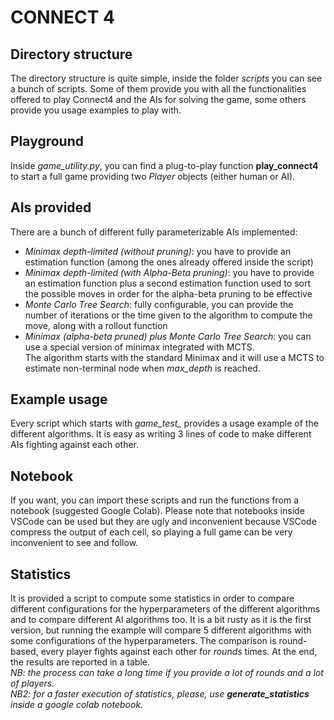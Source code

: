 # CONNECT 4

## Directory structure
The directory structure is quite simple, inside the folder *scripts* you can see a bunch of scripts.
Some of them provide you with all the functionalities offered to play Connect4 and the AIs for solving the game, some others provide you usage examples to play with.

## Playground
Inside *game_utility.py*, you can find a plug-to-play function **play_connect4** to start a full game providing two *Player* objects (either human or AI).

## AIs provided
There are a bunch of different fully parameterizable AIs implemented:
- *Minimax depth-limited (without pruning)*: you have to provide an estimation function (among the ones already offered inside the script)
- *Minimax depth-limited (with Alpha-Beta pruning)*: you have to provide an estimation function plus a second estimation function used to sort the possible moves in order for the alpha-beta pruning to be effective
- *Monte Carlo Tree Search*: fully configurable, you can provide the number of iterations or the time given to the algorithm to compute the move, along with a rollout function
- *Minimax (alpha-beta pruned) plus Monte Carlo Tree Search*: you can use a special version of minimax integrated with MCTS.  
The algorithm starts with the standard Minimax and it will use a MCTS to estimate non-terminal node when *max_depth* is reached.

## Example usage
Every script which starts with *game_test_* provides a usage example of the different algorithms.
It is easy as writing 3 lines of code to make different AIs fighting against each other.

## Notebook
If you want, you can import these scripts and run the functions from a notebook (suggested Google Colab).
Please note that notebooks inside VSCode can be used but they are ugly and inconvenient because VSCode compress the output of each cell, so playing a full game can be very inconvenient to see and follow.

## Statistics
It is provided a script to compute some statistics in order to compare different configurations for the hyperparameters of the different algorithms and to compare different AI algorithms too.
It is a bit rusty as it is the first version, but running the example will compare 5 different algorithms with some configurations of the hyperparameters.
The comparison is round-based, every player fights against each other for *rounds* times. At the end, the results are reported in a table.  
*NB: the process can take a long time if you provide a lot of rounds and a lot of players.*  
*NB2: for a faster execution of statistics, please, use **generate_statistics** inside a google colab notebook.*

